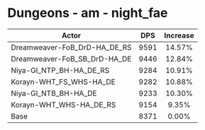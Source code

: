 # Dungeons - am - night_fae
| Actor | DPS | Increase |
|---|:---:|:---:|
|Dreamweaver-FoB_DrD-HA_DE_RS|9591|14.57%|
|Dreamweaver-FoB_SB_DrD-HA_DE|9446|12.84%|
|Niya-GI_NTP_BH-HA_DE_RS|9284|10.91%|
|Korayn-WHT_FS_WHS-HA_DE|9282|10.88%|
|Niya-GI_NTB_BH-HA_DE|9233|10.30%|
|Korayn-WHT_WHS-HA_DE_RS|9154|9.35%|
|Base|8371|0.00%|
